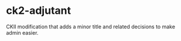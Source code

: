 # ck2-adjutant
CKII modification that adds a minor title and related decisions to make admin easier.

